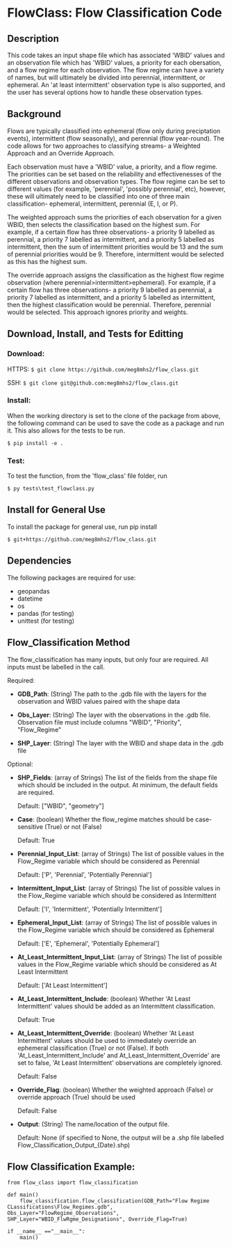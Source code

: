 # FlowClass: Flow Classification Code
## Description
This code takes an input shape file which has associated 'WBID' values and an observation file which has 'WBID' values, a priority for each obersation, and a flow regime for each observation. The flow regime can have a variety of names, but will ultimately be divided into perennial, intermittent, or ephemeral. An 'at least intermittent' observation type is also supported, and the user has several options how to handle these observation types.

## Background
Flows are typically classified into ephemeral (flow only during preciptation events), intermittent (flow seasonally), and perennial (flow year-round). The code allows for two approaches to classifying streams- a Weighted Approach and an Override Approach.

Each observation must have a 'WBID' value, a priority, and a flow regime. The priorities can be set based on the reliability and effectivenesses of the different observations and observation types. The flow regime can be set to different values (for example, 'perennial', 'possibly perennial', etc), however, these will ultimately need to be classified into one of three main classification- ephemeral, intermittent, perennial (E, I, or P). 

The weighted approach sums the priorities of each observation for a given WBID, then selects the classification based on the highest sum. For example, if a certain flow has three observations- a priority 9 labelled as perennial, a priority 7 labelled as intermittent, and a priority 5 labelled as intermittent, then the sum of intermittent priorities would be 13 and the sum of perennial priorities would be 9. Therefore, intermittent would be selected as this has the highest sum.

The override approach assigns the classification as the highest flow regime observation (where perennial>intermittent>ephemeral). For example, if a certain flow has three observations- a priority 9 labelled as perennial, a priority 7 labelled as intermittent, and a priority 5 labelled as intermittent, then the highest classification would be perennial. Therefore, perennial would be selected. This approach ignores priority and weights.

## Download, Install, and Tests for Editting
### Download:
HTTPS: ``` $ git clone https://github.com/meg8mhs2/flow_class.git ```

SSH: ``` $ git clone git@github.com:meg8mhs2/flow_class.git ```

### Install:
When the working directory is set to the clone of the package from above, the following command can be used to save the code as a package and run it. This also allows for the tests to be run.

``` $ pip install -e . ```

### Test:
To test the function, from the 'flow_class' file folder, run 

``` $ py tests\test_flowclass.py ```

## Install for General Use
To install the package for general use, run pip install 

```$ git+https://github.com/meg8mhs2/flow_class.git ```

## Dependencies
The following packages are required for use:
* geopandas
* datetime
* os
* pandas (for testing)
* unittest (for testing)

## Flow_Classification Method

The flow_classification has many inputs, but only four are required. All inputs must be labelled in the call.

Required:
* **GDB_Path**: (String) The path to the .gdb file with the layers for the observation and WBID values paired with the shape data
    
* **Obs_Layer**: (String) The layer with the observations in the .gdb file. Observation file must include columns "WBID", "Priority", "Flow_Regime"

* **SHP_Layer**: (String) The layer with the WBID and shape data in the .gdb file

Optional:
* **SHP_Fields**: (array of Strings) The list of the fields from the shape file which should be included in the output. At minimum, the default fields are required.

    Default: ["WBID", "geometry"]

* **Case**: (boolean) Whether the flow_regime matches should be case-sensitive (True) or not (False)
    
    Default: True

* **Perennial_Input_List**: (array of Strings) The list of possible values in the Flow_Regime variable which should be considered as Perennial
    
    Default: ['P', 'Perennial', 'Potentially Perennial']

* **Intermittent_Input_List**: (array of Strings) The list of possible values in the Flow_Regime variable which should be considered as Intermittent
    
    Default: ['I', 'Intermittent', 'Potentially Intermittent']

* **Ephemeral_Input_List**: (array of Strings) The list of possible values in the Flow_Regime variable which should be considered as Ephemeral

    Default: ['E', 'Ephemeral', 'Potentially Ephemeral']

* **At_Least_Intermittent_Input_List**: (array of Strings) The list of possible values in the Flow_Regime variable which should be considered as At Least Intermittent
    
    Default: ['At Least Intermittent']

* **At_Least_Intermittent_Include**: (boolean) Whether 'At Least Intermittent' values should be added as an Intermittent classification. 

    Default: True

* **At_Least_Intermittent_Override**: (boolean) Whether 'At Least Intermittent' values should be used to immediately override an ephemeral classification (True) or not (False). If both 'At_Least_Intermittent_Include' and At_Least_Intermittent_Override' are set to false, 'At Least Intermittent' observations are completely ignored.

    Default: False

* **Override_Flag**: (boolean) Whether the weighted approach (False) or override approach (True) should be used

    Default: False

* **Output**: (String) The name/location of the output file.

    Default: None (if specified to None, the output will be a .shp file labelled Flow_Classification_Output_{Date}.shp)

## Flow Classification Example:

```
from flow_class import flow_classification

def main()
    flow_classification.flow_classification(GDB_Path="Flow Regime CLassifications\Flow_Regimes.gdb", Obs_Layer="FlowRegime_Observations", SHP_Layer="WBID_FlwRgme_Designations", Override_Flag=True)

if __name__ =="__main__":
    main()
```